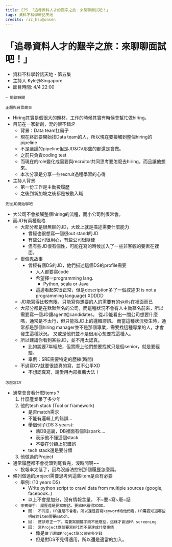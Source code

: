 ```yaml
---
title: EP5 「追尋資料人才的艱辛之旅：來聊聊面試吧！」 
tags: 資料不科學幹話天地
credits: riz_hsu@onsen
---
```


# 「追尋資料人才的艱辛之旅：來聊聊面試吧！」 

* 資料不科學幹話天地 - 第五集
* 主持人 Kyle@Singapore
* 節目時間: 4/4 22:00

```~ 閒聊時間``` 

```正題與背景故事```

* Hiring其實是個很大的題材，工作的時候其實有時候會幫忙做hiring。
* 目前在一家新創，混的很不錯:P
    * 背景：Data team扛霸子
    * 現在終於要開始找Data team的人，所以現在要接觸到整個hiring的pipeline
    * 不是嚴謹的pipeline但是JD&CV那些的都還是會做。
    * 之前只負責coding test
    * 而現在的role變化成需要與recruitor共同思考要怎麼去hiring，而且讓他想來。
    * 本次分享是分享一些recruit過程學習的心得
* 主持人背景
    * 第一份工作是主動投履歷
    * 之後到新加坡之後都是被動入職

```先從JD開始聊吧```

* 大公司不會接觸整個hiring的流程，而小公司則很常會。
* 而JD有兩種風格
    * 大部分都是很無聊的JD，大致上就是描述需要什麼能力
        * 曾經也很想寫一個很out stand的JD
        * 有些公司很用心，有些公司很隨便
        * 但有些JD很有個性，可能在寫的時候加入了一些非客觀的要素在裡面。
    * 舉個鬼故事
        * 曾經有個DS的JD，他們描述這個DS的profile需要
            * 人人都要寫code
            * 希望擇一programming lang.
                * Python, scala or Java
            * 這邊看起來很正常，但是description多了一個敘述(R is not a programming language) XDDDD
    * JD能寫得比較有限，只能寫你想要的人的需要有的skills在裡面而已
    * 大部分都是在默默無名的公司，而這種狀況不會有人主動慕名前來，所以需要寫一個JD讓agent給candidates。 從JD能看出一間公司想要什麼嗎，通常是不太行，但只能找JD上的邏輯謬誤。 而當這種狀況發生時，通常都是那個hiring manager並不是那個專業，需要找這種專業的人，才會發生這種狀況。 又或是他們並不是很用心想要找這種人。 
    * 所以建議你看到某些JD，並不用太認真。
        * 比如說要7年經驗，但實際上他們想要找就只是個senior，就是要經驗。
        * 舉例：SRE需要特定的歷練(時間)
    * 不過寫CV就要很認真的寫，並不公平XD
        * 不想認真寫，請愛用內部推薦大法！

```怎麼寫CV```

* 通常會會看什麼Items？
    1. 什麼產業呆了多少年
    2. 他的tech stack (Tool or framework)
        * 是否match需求
        * 不能有邏輯上的錯誤...
        * 舉個例子(DS 3 years):
            * 熟DB這裏，DB裡面有個叫spark....
            * 表示他不懂這個stack
            * 不要在分類上犯錯誤
        * tech stack還是要分類
    3. 他做過的Project
* 通常履歷都不會從頭到尾看完，沒時間啊~~
    * 投報率太低了，因為沒辦法控制那個履歷怎麼寫。
* 條列做過的project需要思考列這些item是否有必要
    * 舉例: (10 years DS)
        * Write python script to crawl data from multiple sources (google, facebook..)
        * 以上不會是加分，沒有情報含量。 不~要~寫~廢~話
    * ```來賓舉手: 履歷還是要寫廢話。要給HR看得XDDD。```
        * ```回： 不同意，HR還是不會看。所以還是要寫keyword給他們看，HR需要知道哪些明確的item需要match。```
        * ```回： 應該修正一下，需要寫關鍵字而不是廢話，這樣才會過HR screening```
        * ```回： 寫Project應該要寫KPI而不是達成什麼事情```
            * 像是`做了這個Project幫公司省多少錢`
            * 但是對DS不見得適用，所以還是適當的加入。

